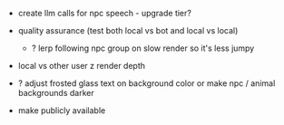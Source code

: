 - create llm calls for npc speech - upgrade tier?
- quality assurance (test both local vs bot and local vs local)
    - ? lerp following npc group on slow render so it's less jumpy
- local vs other user z render depth

- ? adjust frosted glass text on background color or make npc / animal backgrounds darker

- make publicly available